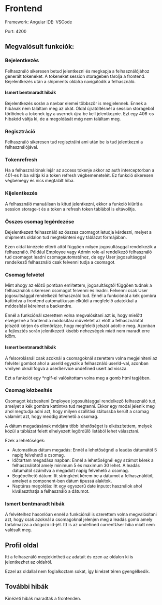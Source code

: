 # Frontend

Framework: Angular
IDE: VSCode

Port: 4200

## Megvalósult funkciók:

### Bejelentkezés

Felhasználó sikeresen betud jelentkezni és megkapja a felhasználójához generált tokeneket. A tokeneket session storageben tárolja a frontend.
Bejelentkezés után a shipments oldalra navigálódik a felhasználó.

#### Ismert bentmaradt hibák

Bejelentkezés során a navbar elemei többször is megjelennek. Ennek a hibának nem találtam meg az okát.
Oldal újratöltésnél a session storageból törlődnek a tokenek így a usernek újra be kell jelentkeznie. Ezt egy 406-os hibakód váltja ki, de a megoldását még nem találtam meg.

### Regisztráció

Felhasználó sikeresen tud regisztrálni ami után be is tud jelentkezni a felhasználójával.


### Tokenrefresh

Ha a felhasználónak lejár az access tokenje akkor az auth interceptorban a 401-es hiba váltja ki a token refresh végbemenetelét.
Ez funkció sikeresen végbemegy és nics megtalált hiba.

### Kijelentkezés

A felhasználó manuálisan is kitud jelentkezni, ekkor a funkció kiüríti a session storage-t és a token a refresh token táblából is eltávolítja.

### Összes csomag legérdezése

Bejelentkezett felhasználó az összes csomagot letudja kérdezni, melyet a shipments oldalon tud megtekinteni egy táblázat formájában.

Ezen oldal kinézete eltérő attól függően milyen jogosultásggal rendelkezik a felhasználó. Például Employee vagy Admin role-al rendelkező felhasználó tud csomagot leadni csomagautomatához, de egy User jogosultásggal rendelkező felhasználó csak felvenni tudja a csomagot.

### Csomag felvétel

Mint ahogy az előző pontban említettem, jogosultásgtól függően tudnak a felhasználók sikeresen csomagot felvenni és leadni.
Felvenni csak User jogosultsággal rendelkező felhasználó tud. Ennél a funkciónal a kék gombra kattintva a frontend automatikusan elküldi a megfelelő adatokkal a módosítási kérelmet a backendre.

Ennél a funkciónál szerettem volna megvalósítani azt is, hogy mielőtt elvégezné a frontend a módosítási műveletet az előtt a felhasználótól jelszótt kérjen és ellenőrízze, hogy megfelelő jelszót adott-e meg.
Azonban a fejlesztés során jelentkezett kisebb nehezségek miatt nem maradt erre időm.

#### Ismert bentmaradt hibák

A felsorolásnál csak azoknál a csomagoknál szerettem volna megjelníteni az felvétel gombot ahol a userId egyezik a felhasználó userId-val, azonban vmilyen oknál fogva a userService undefined usert ad vissza.

Ezt a funkciót egy *ngIf-el valósítottam volna meg a gomb html tagjében.

### Csomag kézbesítés

Csomagot kézbesíteni Employee jogosultásggal rendelkező felhasználó tud, amelyet a kék gombra kattintva tud megtenni. Ekkor egy modal jelenik meg ahol megtudja adni azt, hogy milyen szállítási státussba került a csomag valamint azt, hogy meddig átvehető a csomag.

A dátum megadásának módjára több lehetőséget is elkészítettem, melyek közül a táblázat felett elhelyezett legördülő listából lehet választani.

Ezek a lehetőségek:

- Automatikus dátum megadás: Ennél a lehetőségnél a leadás dátumától 5 napig felvehető a csomag.
- Időtartam megadása napban: Ennél a lehetőségnél egy számot kérek a felhasználótól amely minimum 5 és maximum 30 lehet. A leadás dátumától számítva a megadott napig felvehető a csomag.
- Begépelhető dátum: Itt stringként kérem be a dátumot a felhasználótól, amelyet a component-ben dátum típussá alakítok.
- Naptáras megoldás: Itt egy egyszerű date inputot használok ahol kiválaszthatja a felhasználó a dátumot.

### Ismert bentmaradt hibák

A felvételhez hasonlóan ennél a funkciónál is szerettem volna megvalósítani azt, hogy csak azoknál a csomagoknál jelenjen meg a leadás gomb amely tartalmazza a dolgozó id-jét. Itt is az undefined currentUser hiba miatt nem valósult meg.

## Profil oldal

Itt a felhasználó megtekintheti az adatait és ezen az oldalon ki is jelentkezhet az oldalról.

Ezzel az oldallal nem foglalkoztam sokat, így kinézet téren gyengélkedik.


## További hibák

Kinézeti hibák maradtak a frontenden.